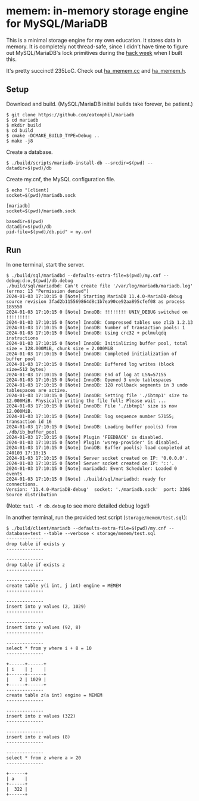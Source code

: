 # memem: in-memory storage engine for MySQL/MariaDB

This is a minimal storage engine for my own education. It stores data
in memory. It is completely not thread-safe, since I didn't have time
to figure out MySQL/MariaDB's lock primitives during the [hack
week](https://eatonphil.com/2024-01-wehack-mysql.html) when I built
this.

It's pretty succinct! 235LoC. Check out
[ha_memem.cc](ha_memem.cc) and
[ha_memem.h](ha_memem.h).

## Setup

Download and build. (MySQL/MariaDB initial builds take forever, be patient.)

```console
$ git clone https://github.com/eatonphil/mariadb
$ cd mariadb
$ mkdir build
$ cd build
$ cmake -DCMAKE_BUILD_TYPE=Debug ..
$ make -j8
```

Create a database.

```console
$ ./build/scripts/mariadb-install-db --srcdir=$(pwd) --datadir=$(pwd)/db
```

Create my.cnf, the MySQL configuration file.

```console
$ echo "[client]
socket=$(pwd)/mariadb.sock

[mariadb]
socket=$(pwd)/mariadb.sock

basedir=$(pwd)
datadir=$(pwd)/db
pid-file=$(pwd)/db.pid" > my.cnf
```

## Run

In one terminal, start the server.

```console
$ ./build/sql/mariadbd --defaults-extra-file=$(pwd)/my.cnf --debug:d:o,$(pwd)/db.debug
./build/sql/mariadbd: Can't create file '/var/log/mariadb/mariadb.log' (errno: 13 "Permission denied")
2024-01-03 17:10:15 0 [Note] Starting MariaDB 11.4.0-MariaDB-debug source revision 3fad2b115569864d8c1b7ea90ce92aa895cfef08 as process 185550
2024-01-03 17:10:15 0 [Note] InnoDB: !!!!!!!! UNIV_DEBUG switched on !!!!!!!!!
2024-01-03 17:10:15 0 [Note] InnoDB: Compressed tables use zlib 1.2.13
2024-01-03 17:10:15 0 [Note] InnoDB: Number of transaction pools: 1
2024-01-03 17:10:15 0 [Note] InnoDB: Using crc32 + pclmulqdq instructions
2024-01-03 17:10:15 0 [Note] InnoDB: Initializing buffer pool, total size = 128.000MiB, chunk size = 2.000MiB
2024-01-03 17:10:15 0 [Note] InnoDB: Completed initialization of buffer pool
2024-01-03 17:10:15 0 [Note] InnoDB: Buffered log writes (block size=512 bytes)
2024-01-03 17:10:15 0 [Note] InnoDB: End of log at LSN=57155
2024-01-03 17:10:15 0 [Note] InnoDB: Opened 3 undo tablespaces
2024-01-03 17:10:15 0 [Note] InnoDB: 128 rollback segments in 3 undo tablespaces are active.
2024-01-03 17:10:15 0 [Note] InnoDB: Setting file './ibtmp1' size to 12.000MiB. Physically writing the file full; Please wait ...
2024-01-03 17:10:15 0 [Note] InnoDB: File './ibtmp1' size is now 12.000MiB.
2024-01-03 17:10:15 0 [Note] InnoDB: log sequence number 57155; transaction id 16
2024-01-03 17:10:15 0 [Note] InnoDB: Loading buffer pool(s) from ./db/ib_buffer_pool
2024-01-03 17:10:15 0 [Note] Plugin 'FEEDBACK' is disabled.
2024-01-03 17:10:15 0 [Note] Plugin 'wsrep-provider' is disabled.
2024-01-03 17:10:15 0 [Note] InnoDB: Buffer pool(s) load completed at 240103 17:10:15
2024-01-03 17:10:15 0 [Note] Server socket created on IP: '0.0.0.0'.
2024-01-03 17:10:15 0 [Note] Server socket created on IP: '::'.
2024-01-03 17:10:15 0 [Note] mariadbd: Event Scheduler: Loaded 0 events
2024-01-03 17:10:15 0 [Note] ./build/sql/mariadbd: ready for connections.
Version: '11.4.0-MariaDB-debug'  socket: './mariadb.sock'  port: 3306  Source distribution
```

(Note: `tail -f db.debug` to see more detailed debug logs!)

In another terminal, run the provided test script
(`storage/memem/test.sql`):

```console
$ ./build/client/mariadb --defaults-extra-file=$(pwd)/my.cnf --database=test --table --verbose < storage/memem/test.sql
--------------
drop table if exists y
--------------

--------------
drop table if exists z
--------------

--------------
create table y(i int, j int) engine = MEMEM
--------------

--------------
insert into y values (2, 1029)
--------------

--------------
insert into y values (92, 8)
--------------

--------------
select * from y where i + 8 = 10
--------------

+------+------+
| i    | j    |
+------+------+
|    2 | 1029 |
+------+------+
--------------
create table z(a int) engine = MEMEM
--------------

--------------
insert into z values (322)
--------------

--------------
insert into z values (8)
--------------

--------------
select * from z where a > 20
--------------

+------+
| a    |
+------+
|  322 |
+------+
```
